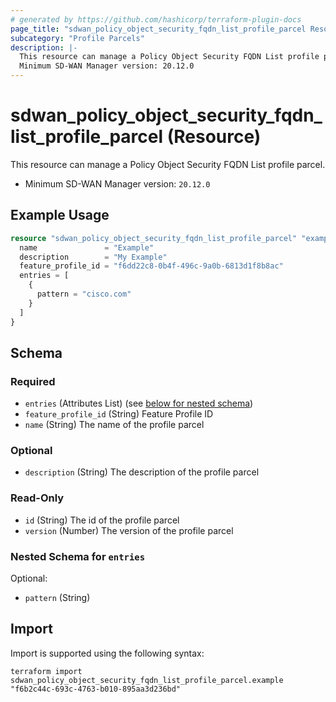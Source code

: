 ```yaml
---
# generated by https://github.com/hashicorp/terraform-plugin-docs
page_title: "sdwan_policy_object_security_fqdn_list_profile_parcel Resource - terraform-provider-sdwan"
subcategory: "Profile Parcels"
description: |-
  This resource can manage a Policy Object Security FQDN List profile parcel.
  Minimum SD-WAN Manager version: 20.12.0
---
```


# sdwan_policy_object_security_fqdn_list_profile_parcel (Resource)

This resource can manage a Policy Object Security FQDN List profile parcel.
  - Minimum SD-WAN Manager version: `20.12.0`

## Example Usage

```terraform
resource "sdwan_policy_object_security_fqdn_list_profile_parcel" "example" {
  name               = "Example"
  description        = "My Example"
  feature_profile_id = "f6dd22c8-0b4f-496c-9a0b-6813d1f8b8ac"
  entries = [
    {
      pattern = "cisco.com"
    }
  ]
}
```

<!-- schema generated by tfplugindocs -->
## Schema

### Required

- `entries` (Attributes List) (see [below for nested schema](#nestedatt--entries))
- `feature_profile_id` (String) Feature Profile ID
- `name` (String) The name of the profile parcel

### Optional

- `description` (String) The description of the profile parcel

### Read-Only

- `id` (String) The id of the profile parcel
- `version` (Number) The version of the profile parcel

<a id="nestedatt--entries"></a>
### Nested Schema for `entries`

Optional:

- `pattern` (String)

## Import

Import is supported using the following syntax:

```shell
terraform import sdwan_policy_object_security_fqdn_list_profile_parcel.example "f6b2c44c-693c-4763-b010-895aa3d236bd"
```
